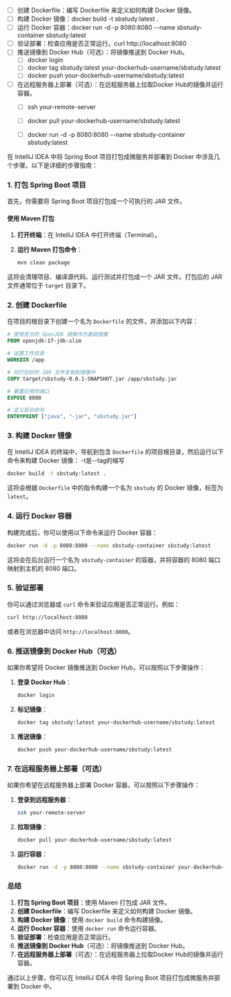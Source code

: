    - [ ] 创建 Dockerfile：编写 Dockerfile 来定义如何构建 Docker 镜像。
   - [ ] 构建 Docker 镜像：docker build -t sbstudy:latest .
   - [ ] 运行 Docker 容器：docker run -d -p 8080:8080 --name sbstudy-container sbstudy:latest
   - [ ] 验证部署：检查应用是否正常运行。curl http://localhost:8080
   - [ ] 推送镜像到 Docker Hub（可选）：将镜像推送到 Docker Hub。
      - [ ] docker login
      - [ ] docker tag sbstudy:latest your-dockerhub-username/sbstudy:latest
      - [ ] docker push your-dockerhub-username/sbstudy:latest
   - [ ] 在远程服务器上部署（可选）：在远程服务器上拉取Docker Hub的镜像并运行容器。
      - [ ] ssh your-remote-server
      - [ ] docker pull your-dockerhub-username/sbstudy:latest
      - [ ] docker run -d -p 8080:8080 --name sbstudy-container sbstudy:latest



在 IntelliJ IDEA 中将 Spring Boot 项目打包成微服务并部署到 Docker 中涉及几个步骤。以下是详细的步骤指南：

### 1. 打包 Spring Boot 项目

首先，你需要将 Spring Boot 项目打包成一个可执行的 JAR 文件。

#### 使用 Maven 打包

1. **打开终端**：在 IntelliJ IDEA 中打开终端（Terminal）。
2. **运行 Maven 打包命令**：

   ```bash
   mvn clean package
   ```


这将会清理项目、编译源代码、运行测试并打包成一个 JAR 文件。打包后的 JAR 文件通常位于 `target` 目录下。

### 2. 创建 Dockerfile

在项目的根目录下创建一个名为 `Dockerfile` 的文件，并添加以下内容：

```Dockerfile
# 使用官方的 OpenJDK 镜像作为基础镜像
FROM openjdk:17-jdk-slim

# 设置工作目录
WORKDIR /app

# 将打包好的 JAR 文件复制到镜像中
COPY target/sbstudy-0.0.1-SNAPSHOT.jar /app/sbstudy.jar

# 暴露应用的端口
EXPOSE 8080

# 定义启动命令
ENTRYPOINT ["java", "-jar", "sbstudy.jar"]
```


### 3. 构建 Docker 镜像

在 IntelliJ IDEA 的终端中，导航到包含 `Dockerfile` 的项目根目录，然后运行以下命令来构建 Docker 镜像：
-t是--tag的缩写

```bash
docker build -t sbstudy:latest .
```


这将会根据 `Dockerfile` 中的指令构建一个名为 `sbstudy` 的 Docker 镜像，标签为 `latest`。

### 4. 运行 Docker 容器

构建完成后，你可以使用以下命令来运行 Docker 容器：

```bash
docker run -d -p 8080:8080 --name sbstudy-container sbstudy:latest
```


这将会在后台运行一个名为 `sbstudy-container` 的容器，并将容器的 8080 端口映射到主机的 8080 端口。

### 5. 验证部署

你可以通过浏览器或 `curl` 命令来验证应用是否正常运行。例如：

```bash
curl http://localhost:8080
```


或者在浏览器中访问 `http://localhost:8080`。

### 6. 推送镜像到 Docker Hub（可选）

如果你希望将 Docker 镜像推送到 Docker Hub，可以按照以下步骤操作：

1. **登录 Docker Hub**：

   ```bash
   docker login
   ```


2. **标记镜像**：

   ```bash
   docker tag sbstudy:latest your-dockerhub-username/sbstudy:latest
   ```


3. **推送镜像**：

   ```bash
   docker push your-dockerhub-username/sbstudy:latest
   ```


### 7. 在远程服务器上部署（可选）

如果你希望在远程服务器上部署 Docker 容器，可以按照以下步骤操作：

1. **登录到远程服务器**：

   ```bash
   ssh your-remote-server
   ```


2. **拉取镜像**：

   ```bash
   docker pull your-dockerhub-username/sbstudy:latest
   ```


3. **运行容器**：

   ```bash
   docker run -d -p 8080:8080 --name sbstudy-container your-dockerhub-username/sbstudy:latest
   ```


### 总结

1. **打包 Spring Boot 项目**：使用 Maven 打包成 JAR 文件。
2. **创建 Dockerfile**：编写 Dockerfile 来定义如何构建 Docker 镜像。
3. **构建 Docker 镜像**：使用 `docker build` 命令构建镜像。
4. **运行 Docker 容器**：使用 `docker run` 命令运行容器。
5. **验证部署**：检查应用是否正常运行。
6. **推送镜像到 Docker Hub**（可选）：将镜像推送到 Docker Hub。
7. **在远程服务器上部署**（可选）：在远程服务器上拉取Docker Hub的镜像并运行容器。

通过以上步骤，你可以在 IntelliJ IDEA 中将 Spring Boot 项目打包成微服务并部署到 Docker 中。
